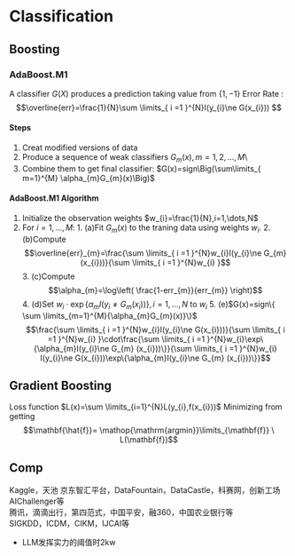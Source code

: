 # Classification
## Boosting
### AdaBoost.M1
A classifier $G(X)$ produces a prediction taking value from $\{1,-1\}$
Error Rate : $$\overline{err}=\frac{1}{N}\sum \limits_{ i =1 }^{N}I(y_{i}\ne G(x_{i})) $$
#### Steps
1. Creat modified versions of data
2. Produce a sequence of weak classifiers $G_{m}(x),m=1,2,\dots,M$\
3. Combine them to get final classifier: $G(x)=sign\Big(\sum\limits_{ m=1}^{M} \alpha_{m}G_{m}(x)\Big)$
#### AdaBoost.M1 Algorithm
1. Initialize the observation weights $w_{i}=\frac{1}{N},i=1,\dots,N$
2. For $i=1,...,M$:
		1. (a)Fit $G_{m}(x)$ to the traning data using weights $w_{i}$.
		2. (b)Compute $$\overline{err}_{m}=\frac{\sum \limits_{ i =1 }^{N}w_{i}I(y_{i}\ne G_{m}(x_{i}))}{\sum \limits_{ i =1 }^{N}w_{i} }$$
		3. (c)Compute $$\alpha_{m}=\log\left( \frac{1-err_{m}}{err_{m}} \right)$$
		4. (d)Set $w_{i}\cdot\exp\{\alpha_{m}I(y_{i}\ne G_{m} (x_{i}))\},i=1,\dots,N$ to $w_{i}$
		5. (e)$G(x)=sign\{ \sum \limits_{m=1}^{M}{\alpha_{m}G_{m}(x)}\}$
$$\frac{\sum \limits_{ i =1 }^{N}w_{i}I(y_{i}\ne G(x_{i}))}{\sum \limits_{ i =1 }^{N}w_{i} }\cdot\frac{\sum \limits_{ i =1 }^{N}w_{i}\exp\{\alpha_{m}I(y_{i}\ne G_{m} (x_{i}))\}}{\sum \limits_{ i =1 }^{N}w_{i} I(y_{i}\ne G(x_{i}))\exp\{\alpha_{m}I(y_{i}\ne G_{m} (x_{i}))\}}$$
## Gradient Boosting
Loss function $L(x)=\sum \limits_{i=1}^{N}L(y_{i},f(x_{i}))$
Minimizing from getting $$\mathbf{\hat{f}}= \mathop{\mathrm{argmin}}\limits_{\mathbf{f}} \ L(\mathbf{f})$$

## Comp
Kaggle，天池
京东智汇平台，DataFountain，DataCastle，科赛网，创新工场AIChallenger等  
腾讯，滴滴出行，第四范式，中国平安，融360，中国农业银行等  
SIGKDD，ICDM，CIKM，IJCAI等

- LLM发挥实力的阈值时2kw



